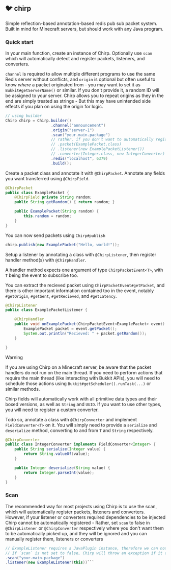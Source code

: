 ## 🐦 chirp

Simple reflection-based annotation-based redis pub sub packet system. Built in mind for Minecraft servers, but should work with any Java program.

### Quick start

In your main function, create an instance of Chirp. Optionally use `scan` which will automatically detect and register packets, listeners, and converters.

`channel` is required to allow multiple different programs to use the same Redis server without conflicts, and `origin` is optional but often useful to know _where_ a packet originated from - you may want to set it as `Bukkit#getServerName()` or similar. If you don't provide it, a random ID will be assigned to your server. Chirp allows you to repeat origins as they in the end are simply treated as strings - But this may have unintended side effects if you plan on using the origin for logic.

```java
// using builder
Chirp chirp = Chirp.builder()
                    .channel("announcement")
                    .origin("server-1")
                    .scan("your.main.package")
                    // rather, if you don't want to automatically register these, or if they have scan set to false
                    // .packet(ExamplePacket.class)
                    // .listener(new ExamplePacketListener())
                    // .converter(Integer.class, new IntegerConverter)
                    .redis("localhost", 6379)
                    .build();
```

Create a packet class and annotate it with `@ChirpPacket`. Annotate any fields you want transferred using `@ChirpField`.

```java
@ChirpPacket
public class ExamplePacket {
    @ChirpField private String random;
    public String getRandom() { return random; }

    public ExamplePacket(String random) {
        this.random = random;
    }
}
```

You can now send packets using `Chirp#publish`

```java
chirp.publish(new ExamplePacket("Hello, world!"));
```

Setup a listener by annotating a class with `@ChirpListener`, then register handler method(s) with `@ChirpHandler`.

A handler method expects one argument of type `ChirpPacketEvent<T>`, with `T` being the event to subscribe too.

You can extract the recieved packet using `ChirpPacketEvent#getPacket`, and there is other important information contained too in the event, notably `#getOrigin`, `#getSent`, `#getRecieved`, and `#getLatency`.

```java
@ChirpListener
public class ExamplePacketListener {

    @ChirpHandler
    public void onExamplePacket(ChirpPacketEvent<ExamplePacket> event) {
        ExamplePacket packet = event.getPacket();
        System.out.println("Recieved: " + packet.getRandom());
    }

}
```

> [!WARNING]
> If you are using Chirp on a Minecraft server, be aware that the packet handlers do not run on the main thread. If you need to perform actions that require the main thread (like interacting with Bukkit APIs), you will need to schedule those actions using `Bukkit#getScheduler().runTask(...)` or similar methods.

Chirp fields will automatically work with all primitive data types and their boxed versions, as well as `String` and `UUID`. If you want to use other types, you will need to register a custom converter.

Todo so, annotate a class with `@ChirpConverter` and implement `FieldConverter<T>` on it. You will simply need to provide a `serialize` and `deserialize` method, converting to and from `T` and `String` respectively.

```java
@ChirpConverter
public class IntegerConverter implements FieldConverter<Integer> {
    public String serialize(Integer value) {
        return String.valueOf(value);
    }

    public Integer deserialize(String value) {
        return Integer.parseInt(value);
    }
}
```

### Scan

The recommended way for most projects using Chirp is to use the scan, which will automatically register packets, listeners and converters. However, if your listener or converters required dependencies to be injected Chirp cannot be automatically registered - Rather, set `scan` to false in `@ChirpListener` or `@ChirpConverter` respectively where you don't want them to be automatically picked up, and they will be ignored and you can manually register them, listeners or converters

```java
// ExampleListener requires a JavaPlugin instance, therefore we can not automatically register it.
// If `scan` is not set to false, Chirp will throw an exception if it cannot find a no-args constructor.
.scan("your.main.package")
.listener(new ExampleListener(this))```
